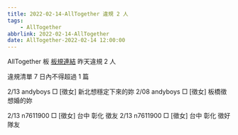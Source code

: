 ```yaml
---
title: 2022-02-14-AllTogether 違規 2 人
tags:
    - AllTogether
abbrlink: 2022-02-14-AllTogether
date: AllTogether-2022-02-14 12:00:00
---
```

AllTogether 板 [板規連結](https://www.ptt.cc/bbs/AllTogether/M.1643211430.A.5FB.html)
昨天違規 2 人
<!-- more -->

違規清單
7 日內不得超過 1 篇

2/13 andyboys □ [徵女] 新北想穩定下來的妳
2/08 andyboys □ [徵女] 板橋徵想婚的妳

2/13 n7611900 □ [徵女] 台中 彰化  徵友
2/13 n7611900 □ [徵女] 台中 彰化 徵好隊友